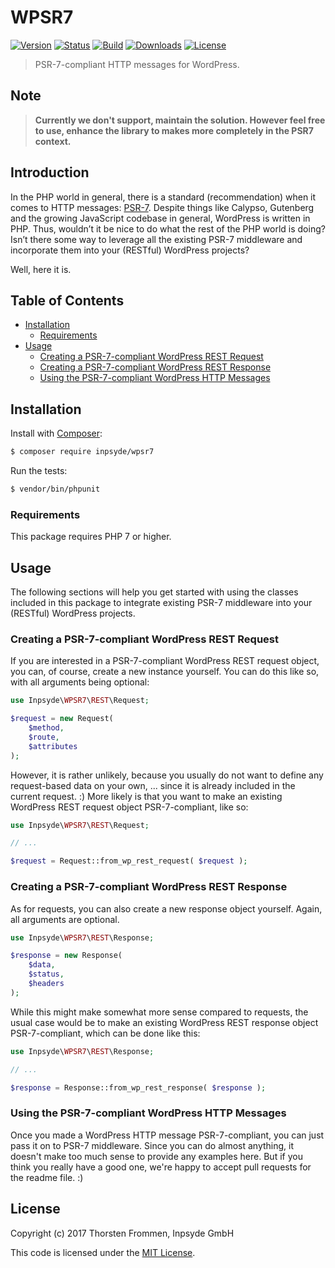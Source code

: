 # WPSR7

[![Version](https://img.shields.io/packagist/v/inpsyde/wpsr7.svg)](https://packagist.org/packages/inpsyde/wpsr7)
[![Status](https://img.shields.io/badge/status-active-brightgreen.svg)](https://github.com/inpsyde/WPSR7)
[![Build](https://img.shields.io/travis/inpsyde/WPSR7.svg)](http://travis-ci.org/inpsyde/WPSR7)
[![Downloads](https://img.shields.io/packagist/dt/inpsyde/wpsr7.svg)](https://packagist.org/packages/inpsyde/wpsr7)
[![License](https://img.shields.io/packagist/l/inpsyde/wpsr7.svg)](https://packagist.org/packages/inpsyde/wpsr7)

> PSR-7-compliant HTTP messages for WordPress.

## Note
> **Currently we don't support, maintain the solution. However feel free to use, enhance the library to makes more completely in the PSR7 context.**

## Introduction

In the PHP world in general, there is a standard (recommendation) when it comes to HTTP messages: [PSR-7](http://www.php-fig.org/psr/psr-7/).
Despite things like Calypso, Gutenberg and the growing JavaScript codebase in general, WordPress is written in PHP.
Thus, wouldn’t it be nice to do what the rest of the PHP world is doing?
Isn’t there some way to leverage all the existing PSR-7 middleware and incorporate them into your (RESTful) WordPress projects?

Well, here it is.

## Table of Contents

* [Installation](#installation)
  * [Requirements](#requirements)
* [Usage](#usage)
  * [Creating a PSR-7-compliant WordPress REST Request](#creating-a-psr-7-compliant-wordpress-rest-request)
  * [Creating a PSR-7-compliant WordPress REST Response](#creating-a-psr-7-compliant-wordpress-rest-response)
  * [Using the PSR-7-compliant WordPress HTTP Messages](#using-the-psr-7-compliant-wordpress-http-messages)

## Installation

Install with [Composer](https://getcomposer.org):

```sh
$ composer require inpsyde/wpsr7
```

Run the tests:

```sh
$ vendor/bin/phpunit
```

### Requirements

This package requires PHP 7 or higher.

## Usage

The following sections will help you get started with using the classes included in this package to integrate existing PSR-7 middleware into your (RESTful) WordPress projects.

### Creating a PSR-7-compliant WordPress REST Request

If you are interested in a PSR-7-compliant WordPress REST request object, you can, of course, create a new instance yourself.
You can do this like so, with all arguments being optional:

```php
use Inpsyde\WPSR7\REST\Request;

$request = new Request(
	$method,
	$route,
	$attributes
);
```

However, it is rather unlikely, because you usually do not want to define any request-based data on your own, ... since it is already included in the current request. :)
More likely is that you want to make an existing WordPress REST request object PSR-7-compliant, like so:

```php
use Inpsyde\WPSR7\REST\Request;

// ...

$request = Request::from_wp_rest_request( $request );
```

### Creating a PSR-7-compliant WordPress REST Response

As for requests, you can also create a new response object yourself.
Again, all arguments are optional.

```php
use Inpsyde\WPSR7\REST\Response;

$response = new Response(
	$data,
	$status,
	$headers
);
```

While this might make somewhat more sense compared to requests, the usual case would be to make an existing WordPress REST response object PSR-7-compliant, which can be done like this:

```php
use Inpsyde\WPSR7\REST\Response;

// ...

$response = Response::from_wp_rest_response( $response );
```

### Using the PSR-7-compliant WordPress HTTP Messages

Once you made a WordPress HTTP message PSR-7-compliant, you can just pass it on to PSR-7 middleware.
Since you can do almost anything, it doesn't make too much sense to provide any examples here.
But if you think you really have a good one, we're happy to accept pull requests for the readme file. :)

## License

Copyright (c) 2017 Thorsten Frommen, Inpsyde GmbH

This code is licensed under the [MIT License](LICENSE).
